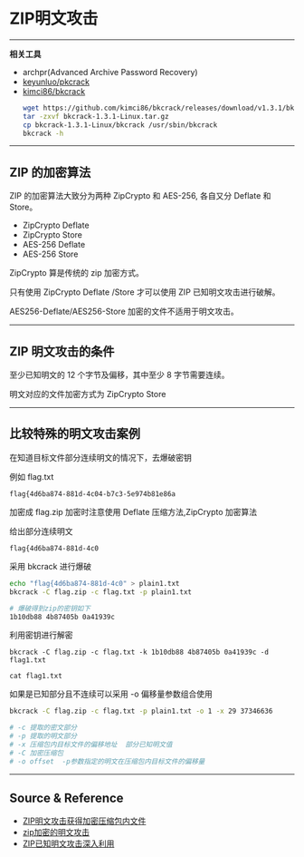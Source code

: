 # ZIP明文攻击

---

**相关工具**
- archpr(Advanced Archive Password Recovery)
- [keyunluo/pkcrack](https://github.com/keyunluo/pkcrack)
- [kimci86/bkcrack](https://github.com/kimci86/bkcrack)
    ```bash
    wget https://github.com/kimci86/bkcrack/releases/download/v1.3.1/bkcrack-1.3.1-Linux.tar.gz
    tar -zxvf bkcrack-1.3.1-Linux.tar.gz
    cp bkcrack-1.3.1-Linux/bkcrack /usr/sbin/bkcrack
    bkcrack -h
    ```

---

## ZIP 的加密算法

ZIP 的加密算法大致分为两种 ZipCrypto 和 AES-256, 各自又分 Deflate 和 Store。

- ZipCrypto Deflate
- ZipCrypto Store
- AES-256 Deflate
- AES-256 Store

ZipCrypto 算是传统的 zip 加密方式。

只有使用 ZipCrypto Deflate /Store 才可以使用 ZIP 已知明文攻击进行破解。

AES256-Deflate/AES256-Store 加密的文件不适用于明文攻击。

---

## ZIP 明文攻击的条件

至少已知明文的 12 个字节及偏移，其中至少 8 字节需要连续。

明文对应的文件加密方式为 ZipCrypto Store

---

## 比较特殊的明文攻击案例

在知道目标文件部分连续明文的情况下，去爆破密钥

例如 flag.txt
```
flag{4d6ba874-881d-4c04-b7c3-5e974b81e86a
```

加密成 flag.zip 加密时注意使用 Deflate 压缩方法,ZipCrypto 加密算法

给出部分连续明文
```
flag{4d6ba874-881d-4c0
```

采用 bkcrack 进行爆破
```bash
echo "flag{4d6ba874-881d-4c0" > plain1.txt
bkcrack -C flag.zip -c flag.txt -p plain1.txt

# 爆破得到zip的密钥如下
1b10db88 4b87405b 0a41939c
```

利用密钥进行解密
```
bkcrack -C flag.zip -c flag.txt -k 1b10db88 4b87405b 0a41939c -d flag1.txt

cat flag1.txt
```

如果是已知部分且不连续可以采用 -o 偏移量参数组合使用
```bash
bkcrack -C flag.zip -c flag.txt -p plain1.txt -o 1 -x 29 37346636

# -c 提取的密文部分
# -p 提取的明文部分
# -x 压缩包内目标文件的偏移地址  部分已知明文值
# -C 加密压缩包
# -o offset  -p参数指定的明文在压缩包内目标文件的偏移量
```

---

## Source & Reference
- [ZIP明文攻击获得加密压缩包内文件](https://jingyan.baidu.com/article/0f5fb0990bba086d8334eaf6.html)
- [zip加密的明文攻击](https://blog.csdn.net/hustcw98/article/details/82392993)
- [ZIP已知明文攻击深入利用](https://www.freebuf.com/articles/network/255145.html)
